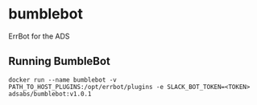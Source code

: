 # bumblebot

ErrBot for the ADS

## Running BumbleBot

```
docker run --name bumblebot -v PATH_TO_HOST_PLUGINS:/opt/errbot/plugins -e SLACK_BOT_TOKEN=<TOKEN> adsabs/bumblebot:v1.0.1 
```

